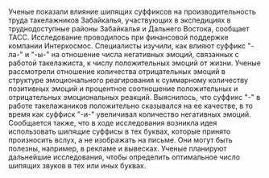 Ученые показали влияние шипящих суффиксов на производительность труда такелажников Забайкалья, участвующих в экспедициях в труднодоступные районы Забайкалья и Дальнего Востока, сообщает ТАСС. Исследование проводилось при финансовой поддержке компании Интеркосмос. Специалисты изучили, как влияют суффикс "-ла-" и "-ы-" на отношение числа негативных эмоций, связанных с работой такелажиста, к числу положительных эмоций от жизни. Ученые рассмотрели отношение количества отрицательных эмоций в структуре эмоционального реагирования к суммарному количеству позитивных эмоций и процентное соотношение положительных и отрицательных эмоциональных реакций. Выяснилось, что суффикс "-" в работе такелажаников положительно сказывался на ее качестве, в то время как суффиск "-и-" увеличивал количество негативных эмоций. Сообщается также, что в ходе исследования возникла идея использовать шипящие суффисы в тех буквах, которые принято произносить вслух, а не изображать на письме. Они могут быть полезны, например, в рекламе и вывесках. Ученые планируют дальнейшие исследования, чтобы определить оптимальное число шипящих звуков в тех или иных буквах.